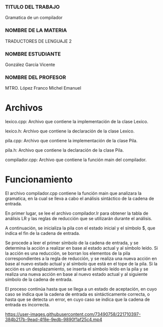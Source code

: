 ### TITULO DEL TRABAJO
Gramatica de un compilador

### NOMBRE DE LA MATERIA
TRADUCTORES DE LENGUAJE 2

### NOMBRE ESTUDIANTE
González García Vicente

### NOMBRE DEL PROFESOR
MTRO. López Franco Michel Emanuel


# Archivos
lexico.cpp: Archivo que contiene la implementación de la clase Lexico.

lexico.h: Archivo que contiene la declaración de la clase Lexico.

pila.cpp: Archivo que contiene la implementación de la clase Pila.

pila.h: Archivo que contiene la declaración de la clase Pila.

compilador.cpp: Archivo que contiene la función main del compilador.
# Funcionamiento
El archivo compilador.cpp contiene la función main que analizara la gramatica, en la cual se lleva a cabo el análisis sintáctico de la cadena de entrada.

En primer lugar, se lee el archivo compilador.lr para obtener la tabla de análisis LR y las reglas de reducción que se utilizarán durante el análisis.

A continuación, se inicializa la pila con el estado inicial y el símbolo $, que indica el fin de la cadena de entrada.

Se procede a leer el primer símbolo de la cadena de entrada, y se determina la acción a realizar en base al estado actual y al símbolo leído. Si la acción es una reducción, se borran los elementos de la pila correspondientes a la regla de reducción, y se realiza una nueva acción en base al nuevo estado actual y al símbolo que está en el tope de la pila. Si la acción es un desplazamiento, se inserta el símbolo leído en la pila y se realiza una nueva acción en base al nuevo estado actual y al siguiente símbolo de la cadena de entrada.

El proceso continúa hasta que se llega a un estado de aceptación, en cuyo caso se indica que la cadena de entrada es sintácticamente correcta, o hasta que se detecta un error, en cuyo caso se indica que la cadena de entrada es incorrecta.




https://user-images.githubusercontent.com/73490758/221710397-384b217b-9ead-4f8e-9edb-9890f1af25c4.mp4

